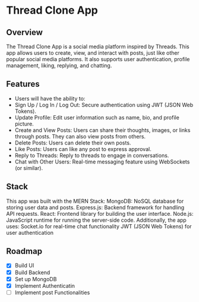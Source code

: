 # Thread Clone App
## Overview

The Thread Clone App is a social media platform inspired by Threads. This app allows users to create, view, and interact with posts, just like other popular social media platforms. It also supports user authentication, profile management, liking, replying, and chatting.

## Features
- Users will have the ability to:
- Sign Up / Log In / Log Out: Secure authentication using JWT (JSON Web Tokens).
- Update Profile: Edit user information such as name, bio, and profile picture.
- Create and View Posts: Users can share their thoughts, images, or links through posts. They can also view posts from others.
- Delete Posts: Users can delete their own posts.
- Like Posts: Users can like any post to express approval.
- Reply to Threads: Reply to threads to engage in conversations.
- Chat with Other Users: Real-time messaging feature using WebSockets (or similar).

## Stack
This app was built with the MERN Stack:
MongoDB: NoSQL database for storing user data and posts.
Express.js: Backend framework for handling API requests.
React: Frontend library for building the user interface.
Node.js: JavaScript runtime for running the server-side code.
Additionally, the app uses:
Socket.io for real-time chat functionality
JWT (JSON Web Tokens) for user authentication

## Roadmap
- [X] Build UI
- [X] Build Backend
- [X] Set up MongoDB
- [X] Implement Authenticatin
- [ ] Implement post Functionalities